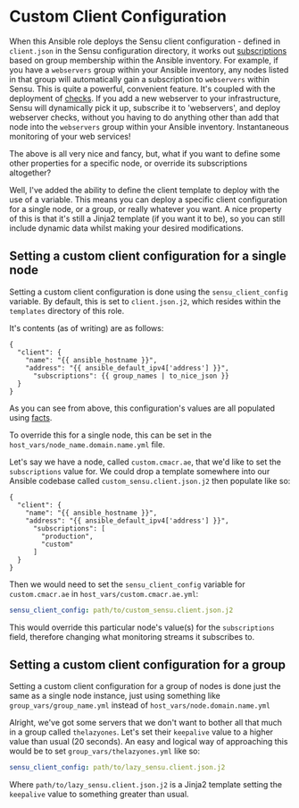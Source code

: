 # Custom Client Configuration
When this Ansible role deploys the Sensu client configuration - defined in `client.json` in the Sensu configuration directory, it works out [subscriptions](https://sensuapp.org/docs/latest/reference/clients#client-subscriptions) based on group membership within the Ansible inventory.
For example, if you have a `webservers` group within your Ansible inventory, any nodes listed in that group will automatically gain a subscription to `webservers` within Sensu.
This is quite a powerful, convenient feature. It's coupled with the deployment of [checks](https://sensuapp.org/docs/latest/guides/getting-started/intro-to-checks.html). If you add a new webserver to your infrastructure, Sensu will dynamically pick it up, subscribe it to 'webservers', and deploy webserver checks, without you having to do anything other than add that node into the `webservers` group within your Ansible inventory. Instantaneous monitoring of your web services!

The above is all very nice and fancy, but, what if you want to define some other properties for a specific node, or override its subscriptions altogether?

Well, I've added the ability to define the client template to deploy with the use of a variable. This means you can deploy a specific client configuration for a single node, or a group, or really whatever you want. A nice property of this is that it's still a Jinja2 template (if you want it to be), so you can still include dynamic data whilst making your desired modifications.

## Setting a custom client configuration for a single node
Setting a custom client configuration is done using the `sensu_client_config` variable.
By default, this is set to `client.json.j2`, which resides within the `templates` directory of this role.

It's contents (as of writing) are as follows:
``` jinja2
{
  "client": {
    "name": "{{ ansible_hostname }}",
    "address": "{{ ansible_default_ipv4['address'] }}",
      "subscriptions": {{ group_names | to_nice_json }}
  }
}
```
As you can see from above, this configuration's values are all populated using [facts](http://docs.ansible.com/playbooks_variables.html#information-discovered-from-systems-facts).

To override this for a single node, this can be set in the `host_vars/node_name.domain.name.yml` file.

Let's say we have a node, called `custom.cmacr.ae`, that we'd like to set the `subscriptions` value for.
We could drop a template somewhere into our Ansible codebase called `custom_sensu.client.json.j2` then populate like so:
``` jinja2
{
  "client": {
    "name": "{{ ansible_hostname }}",
    "address": "{{ ansible_default_ipv4['address'] }}",
      "subscriptions": [
	    "production",
	    "custom"
      ]
  }
}
```

Then we would need to set the `sensu_client_config` variable for `custom.cmacr.ae` in `host_vars/custom.cmacr.ae.yml`:
``` yaml
sensu_client_config: path/to/custom_sensu.client.json.j2
```
This would override this particular node's value(s) for the `subscriptions` field, therefore changing what monitoring streams it subscribes to.


## Setting a custom client configuration for a group
Setting a custom client configuration for a group of nodes is done just the same as a single node instance, just using something like `group_vars/group_name.yml` instead of `host_vars/node.domain.name.yml`

Alright, we've got some servers that we don't want to bother all that much in a group called `thelazyones`.
Let's set their `keepalive` value to a higher value than usual (20 seconds).
An easy and logical way of approaching this would be to set `group_vars/thelazyones.yml` like so:
``` yaml
sensu_client_config: path/to/lazy_sensu.client.json.j2
```
Where `path/to/lazy_sensu.client.json.j2` is a Jinja2 template setting the `keepalive` value to something greater than usual.
